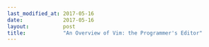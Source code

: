```yaml
---
last_modified_at: 2017-05-16
date:             2017-05-16
layout:           post
title:            "An Overview of Vim: the Programmer's Editor"
---
```

